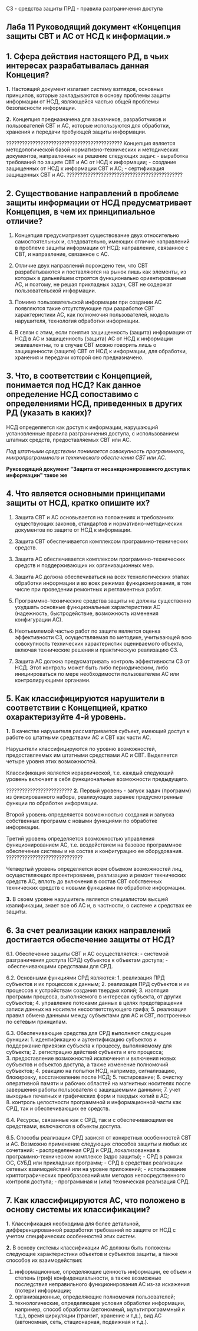 
СЗ - средства защиты
ПРД - правила разграничения доступа
## Лаба 11 Руководящий документ «Концепция защиты СВТ и АС от НСД к информации.»
## 1. Сфера действия настоящего РД, в чьих интересах разрабатывалась данная Концеция?

**1.** Настоящий документ излагает систему взглядов, основных принципов, которые закладываются в основу проблемы защиты информации от НСД, являющейся частью общей проблемы безопасности информации.

**2.** Концепция предназначена для заказчиков, разработчиков и пользователей СВТ и АС, которые используются для обработки, хранения и передачи требующей защиты информации.

????????????????????????????????????????????
Концепция является методологической базой нормативно-технических и методических документов, направленных на решение следующих задач:
- выработка требований по защите СВТ и АС от НСД к информации;
- создание защищенных от НСД к информации СВТ и АС;
- сертификация защищенных СВТ и АС.
????????????????????????????????????????????

## 2. Существование направлений в проблеме защиты информации от НСД предусматривает Концепция, в чем их принципиальное отличие?

1. Концепция предусматривает существование двух относительно самостоятельных и, следовательно, имеющих отличие направлений в проблеме защиты информации от НСД: направление, связанное с СВТ, и направление, связанное с АС.

2. Отличие двух направлений порождено тем, что СВТ разрабатываются и поставляются на рынок лишь как элементы, из которых в дальнейшем строятся функционально ориентированные АС, и поэтому, не решая прикладных задач, СВТ не содержат пользовательской информации.

3. Помимо пользовательской информации при создании АС появляются такие отсутствующие при разработке СВТ характеристики АС, как полномочия пользователей, модель нарушителя, технология обработки информации.

4. В связи с этим, если понятия защищенность (защита) информации от НСД в АС и защищенность (защита) АС от НСД к информации эквивалентны, то в случае СВТ можно говорить лишь о защищенности (защите) СВТ от НСД к информации, для обработки, хранения и передачи которой оно предназначено.

## 3. Что, в соответствии с Концепцией, понимается под НСД? Как данное определение НСД сопоставимо с определениями НСД, приведенных в других РД (указать в каких)?

НСД определяется как доступ к информации, нарушающий установленные правила разграничения доступа, с использованием штатных средств, предоставляемых СВТ или АС.

_Под штатными средствами понимается совокупность программного, микропрограммного и технического обеспечения СВТ или АС._

**Руководящий документ "Защита от несанкционированного доступа к информации" такое же**

## 4. Что является основными принципами защиты от НСД, кратко опишите их?

1. Защита СВТ и АС основывается на положениях и требованиях существующих законов, стандартов и нормативно-методических документов по защите от НСД к информации.
   
2. Защита СВТ обеспечивается комплексом программно-технических средств.
   
3. Защита АС обеспечивается комплексом программно-технических средств и поддерживающих их организационных мер.
   
4. Защита АС должна обеспечиваться на всех технологических этапах обработки информации и во всех режимах функционирования, в том числе при проведении ремонтных и регламентных работ.
   
5. Программно-технические средства защиты не должны существенно ухудшать основные функциональные характеристики АС (надежность, быстродействие, возможность изменения конфигурации АС).
   
6. Неотъемлемой частью работ по защите является оценка эффективности СЗ, осуществляемая по методике, учитывающей всю совокупность технических характеристик оцениваемого объекта, включая технические решения и практическую реализацию СЗ.
   
7. Защита АС должна предусматривать контроль эффективности СЗ от НСД. Этот контроль может быть либо периодическим, либо инициироваться по мере необходимости пользователем АС или контролирующими органами.

## 5. Как классифицируются нарушители в соответствии с Концепцией, кратко охарактеризуйте 4-й уровень.

**1.** В качестве нарушителя рассматривается субъект, имеющий доступ к работе со штатными средствами АС и СВТ как части АС.

Нарушители классифицируются по уровню возможностей, предоставляемых им штатными средствами АС и СВТ. Выделяется четыре уровня этих возможностей.

Классификация является иерархической, т.е. каждый следующий уровень включает в себя функциональные возможности предыдущего.

?????????????????????????
**2.** Первый уровень - запуск задач (программ) из фиксированного набора, реализующих заранее предусмотренные функции по обработке информации.

Второй уровень определяется возможностью создания и запуска собственных программ с новыми функциями по обработке информации.

Третий уровень определяется возможностью управления функционированием АС, т.е. воздействием на базовое программное обеспечение системы и на состав и конфигурацию ее оборудования.
?????????????????????????????


Четвертый уровень определяется всем объемом возможностей лиц, осуществляющих проектирование, реализацию и ремонт технических средств АС, вплоть до включения в состав СВТ собственных технических средств с новыми функциями по обработке информации.

**3.** В своем уровне нарушитель является специалистом высшей квалификации, знает все об АС и, в частности, о системе и средствах ее защиты.

## 6. За счет реализации каких направлений достигается обеспечение защиты от НСД?

6.1. Обеспечение защиты СВТ и АС осуществляется:
- системой разграничения доступа (СРД) субъектов к объектам доступа;
- обеспечивающими средствами для СРД.

6.2. Основными функциями СРД являются:
1. реализация ПРД субъектов и их процессов к данным;
2. реализация ПРД субъектов и их процессов к устройствам создания твердых копий;
3. изоляция программ процесса, выполняемого в интересах субъекта, от других субъектов;
4. управление потоками данных в целях предотвращения записи данных на носители несоответствующего грифа;
5. реализация правил обмена данными между субъектами для АС и СВТ, построенных по сетевым принципам.

6.3. Обеспечивающие средства для СРД выполняют следующие функции:
1. идентификацию и аутентификацию субъектов и поддержание привязки субъекта к процессу, выполняемому для субъекта;
2. регистрацию действий субъекта и его процесса;
3. предоставление возможностей исключения и включения новых субъектов и объектов доступа, а также изменение полномочий субъектов;
4. реакцию на попытки НСД, например, сигнализацию, блокировку, восстановление после НСД;
5. тестирование;
6. очистку оперативной памяти и рабочих областей на магнитных носителях после завершения работы пользователя с защищаемыми данными;
7. учет выходных печатных и графических форм и твердых копий в АС;
8. контроль целостности программной и информационной части как СРД, так и обеспечивающих ее средств.

6.4. Ресурсы, связанные как с СРД, так и с обеспечивающими ее средствами, включаются в объекты доступа.

6.5. Способы реализации СРД зависят от конкретных особенностей СВТ и АС. Возможно применение следующих способов защиты и любых их сочетаний:
- распределенная СРД и СРД, локализованная в программно-техническом комплексе (ядро защиты);
- СРД в рамках ОС, СУБД или прикладных программ;
- СРД в средствах реализации сетевых взаимодействий или на уровне приложений;
- использование криптографических преобразований или методов непосредственного контроля доступа;
- программная и (или) техническая реализация СРД.

## 7. Как классифицируются АС, что положено в основу системы их классификации?

**1.** Классификация необходима для более детальной, дифференцированной разработки требований по защите от НСД с учетом специфических особенностей этих систем.

**2.** В основу системы классификации АС должны быть положены следующие характеристики объектов и субъектов защиты, а также способов их взаимодействия:
1. информационные, определяющие ценность информации, ее объем и степень (гриф) конфиденциальности, а также возможные последствия неправильного функционирования АС из-за искажения (потери) информации;
2. организационные, определяющие полномочия пользователей;
3. технологические, определяющие условия обработки информации, например, способ обработки (автономный, мультипрограммный и т.д.), время циркуляции (транзит, хранение и т.д.), вид АС (автономная, сеть, стационарная, подвижная и т.д.).